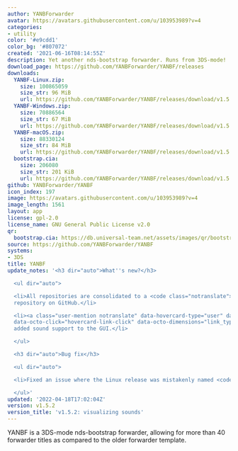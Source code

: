 ```yaml
---
author: YANBForwarder
avatar: https://avatars.githubusercontent.com/u/103953989?v=4
categories:
- utility
color: '#e9cdd1'
color_bg: '#807072'
created: '2021-06-16T08:14:55Z'
description: Yet another nds-bootstrap forwarder. Runs from 3DS-mode!
download_page: https://github.com/YANBForwarder/YANBF/releases
downloads:
  YANBF-Linux.zip:
    size: 100865059
    size_str: 96 MiB
    url: https://github.com/YANBForwarder/YANBF/releases/download/v1.5.2/YANBF-Linux.zip
  YANBF-Windows.zip:
    size: 70886564
    size_str: 67 MiB
    url: https://github.com/YANBForwarder/YANBF/releases/download/v1.5.2/YANBF-Windows.zip
  YANBF-macOS.zip:
    size: 88330124
    size_str: 84 MiB
    url: https://github.com/YANBForwarder/YANBF/releases/download/v1.5.2/YANBF-macOS.zip
  bootstrap.cia:
    size: 206080
    size_str: 201 KiB
    url: https://github.com/YANBForwarder/YANBF/releases/download/v1.5.2/bootstrap.cia
github: YANBForwarder/YANBF
icon_index: 197
image: https://avatars.githubusercontent.com/u/103953989?v=4
image_length: 1561
layout: app
license: gpl-2.0
license_name: GNU General Public License v2.0
qr:
  bootstrap.cia: https://db.universal-team.net/assets/images/qr/bootstrap-cia.png
source: https://github.com/YANBForwarder/YANBF
systems:
- 3DS
title: YANBF
update_notes: '<h3 dir="auto">What''s new?</h3>

  <ul dir="auto">

  <li>All repositories are consolidated to a <code class="notranslate">YANBForwarder</code>
  repository on GitHub.</li>

  <li><a class="user-mention notranslate" data-hovercard-type="user" data-hovercard-url="/users/spitzeqc/hovercard"
  data-octo-click="hovercard-link-click" data-octo-dimensions="link_type:self" href="https://github.com/spitzeqc">@spitzeqc</a>:
  added sound support to the GUI.</li>

  </ul>

  <h3 dir="auto">Bug fix</h3>

  <ul dir="auto">

  <li>Fixed an issue where the Linux release was mistakenly named <code class="notranslate">macOS</code>.</li>

  </ul>'
updated: '2022-04-18T17:02:04Z'
version: v1.5.2
version_title: 'v1.5.2: visualizing sounds'
---
```

YANBF is a 3DS-mode nds-bootstrap forwarder, allowing for more than 40 forwarder titles as compared to the older forwarder template.
